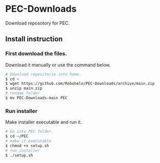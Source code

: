 # PEC-Downloads
Download reposotory for PEC.

## Install instruction
### First download the files.
Download it manually or use the command below.

```bash
# Download repositorie into home.
$ cd ~
$ wget https://github.com/Robohelo/PEC-Downloads/archive/main.zip
$ unzip main.zip
# rename folder
$ mv PEC-Downloads-main PEC
```
### Run installer
Make installer executable and run it.

```bash
# Go into PEC folder.
$ cd ~/PEC
# make it executable
$ chmod +x setup.sh
# run installer
$ ./setup.sh
```
